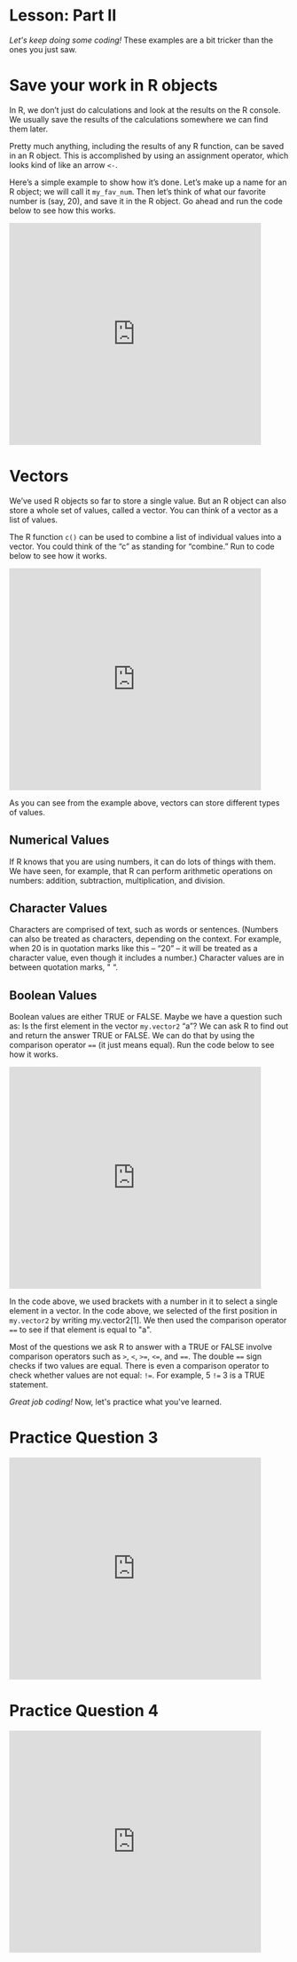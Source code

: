 # Lesson: Part II

*Let's keep doing some coding!* These examples are a bit tricker than the ones you just saw.  

# Save your work in R objects

In R, we don’t just do calculations and look at the results on the R console. We usually save the results of the calculations somewhere we can find them later.

Pretty much anything, including the results of any R function, can be saved in an R object. This is accomplished by using an assignment operator, which looks kind of like an arrow `<-`.

Here’s a simple example to show how it’s done. Let’s make up a name for an R object; we will call it `my_fav_num`. Then let’s think of what our favorite number is (say, 20), and save it in the R object. Go ahead and run the code below to see how this works.

<iframe frameborder="0" height="400" scrolling="no" src="https://uclatall.github.io/mtucker-coding-study/data-camp/dcl-example-05.html" style="border: 0px #ffffff none;" width="90%"></iframe>


# Vectors

We’ve used R objects so far to store a single value. But an R object can also store a whole set of values, called a vector. You can think of a vector as a list of values.

The R function  `c()`  can be used to combine a list of individual values into a vector. You could think of the “c” as standing for “combine.” Run to code below to see how it works.  

<iframe frameborder="0" height="400" scrolling="no" src="https://uclatall.github.io/mtucker-coding-study/data-camp/dcl-example-06.html" style="border: 0px #ffffff none;" width="90%"></iframe>

As you can see from the example above, vectors can store different types of values.

## Numerical Values

If R knows that you are using numbers, it can do lots of things with them. We have seen, for example, that R can perform arithmetic operations on numbers: addition, subtraction, multiplication, and division.


## Character Values

Characters are comprised of text, such as words or sentences. (Numbers can also be treated as characters, depending on the context. For example, when 20 is in quotation marks like this – “20” – it will be treated as a character value, even though it includes a number.) Character values are in between quotation marks, " “.

## Boolean Values

Boolean values are either TRUE or FALSE. Maybe we have a question such as: Is the first element in the vector `my.vector2` “a”? We can ask R to find out and return the answer TRUE or FALSE. We can do that by using the comparison operator `==` (it just means equal). Run the code below to see how it works.

<iframe frameborder="0" height="400" scrolling="no" src="https://uclatall.github.io/mtucker-coding-study/data-camp/dcl-example-07.html" style="border: 0px #ffffff none;" width="90%"></iframe>

In the code above, we used brackets with a number in it to select a single element in a vector. In the code above, we selected of the first position in `my.vector2` by writing  my.vector2[1]. We then used the comparison operator `==` to see if that element is equal to "a".

Most of the questions we ask R to answer with a TRUE or FALSE involve comparison operators such as `>`, `<`, `>=`, `<=`, and `==`. The double `==` sign checks if two values are equal. There is even a comparison operator to check whether values are not equal: `!=`. For example, 5 `!=` 3 is a TRUE statement.


*Great job coding!* Now, let's practice what you've learned.

# Practice Question 3

<iframe frameborder="0" height="400" scrolling="no" src="https://uclatall.github.io/mtucker-coding-study/data-camp/dcl-practice-03.html" style="border: 0px #ffffff none;" width="90%"></iframe>


# Practice Question 4

<iframe frameborder="0" height="400" scrolling="no" src="https://uclatall.github.io/mtucker-coding-study/data-camp/dcl-practice-04.html" style="border: 0px #ffffff none;" width="90%"></iframe>
